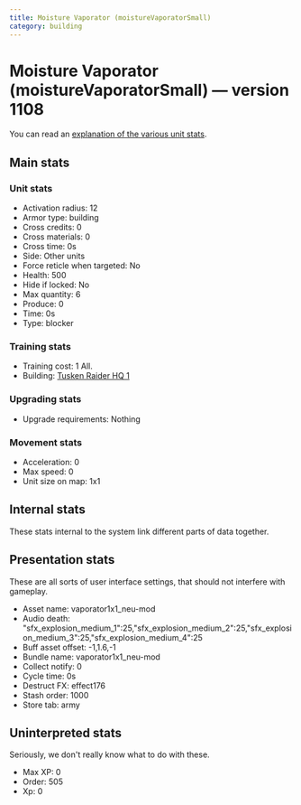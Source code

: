 ```yaml
---
title: Moisture Vaporator (moistureVaporatorSmall)
category: building
---
```


# Moisture Vaporator (moistureVaporatorSmall) — version 1108

You can read an [explanation  of the various unit stats](unitexplained.md).

## Main stats

### Unit stats

  * Activation radius: 12
  * Armor type: building
  * Cross credits: 0
  * Cross materials: 0
  * Cross time: 0s
  * Side: Other units
  * Force reticle when targeted: No
  * Health: 500
  * Hide if locked: No
  * Max quantity: 6
  * Produce: 0
  * Time: 0s
  * Type: blocker

### Training stats

  * Training cost: 1 All.
  * Building: [Tusken Raider HQ 1](tuskenHQ.html)

### Upgrading stats

  * Upgrade requirements: Nothing

### Movement stats

  * Acceleration: 0
  * Max speed: 0
  * Unit size on map: 1x1

## Internal stats

These stats internal to the system link different parts of data together.


## Presentation stats

These are all sorts of user interface settings, that should not interfere with gameplay.

  * Asset name: vaporator1x1_neu-mod
  * Audio death: "sfx_explosion_medium_1":25,"sfx_explosion_medium_2":25,"sfx_explosion_medium_3":25,"sfx_explosion_medium_4":25
  * Buff asset offset: -1,1.6,-1
  * Bundle name: vaporator1x1_neu-mod
  * Collect notify: 0
  * Cycle time: 0s
  * Destruct FX: effect176
  * Stash order: 1000
  * Store tab: army

## Uninterpreted stats

Seriously, we don't really know what to do with these.

  * Max XP: 0
  * Order: 505
  * Xp: 0

